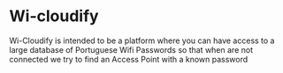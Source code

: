 # Wi-cloudify
Wi-Cloudify is intended to be a platform where you can have access to a large database of Portuguese Wifi Passwords so that when are not connected we try to find an Access Point
with a known password
